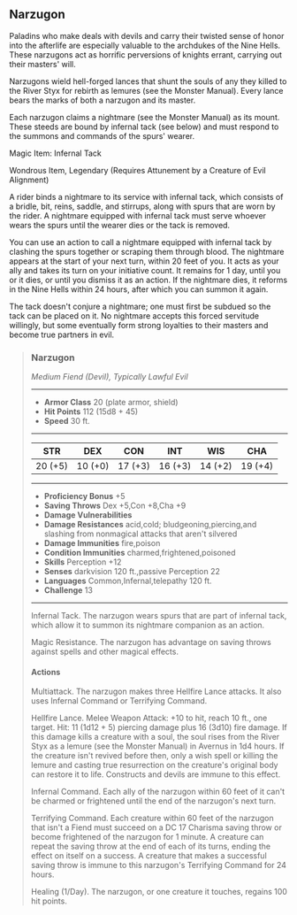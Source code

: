 ## Narzugon
Paladins who make deals with devils and carry their twisted sense of honor into the afterlife are especially valuable to the archdukes of the Nine Hells. These narzugons act as horrific perversions of knights errant, carrying out their masters' will.

Narzugons wield hell-forged lances that shunt the souls of any they killed to the River Styx for rebirth as lemures (see the Monster Manual). Every lance bears the marks of both a narzugon and its master.

Each narzugon claims a nightmare (see the Monster Manual) as its mount. These steeds are bound by infernal tack (see below) and must respond to the summons and commands of the spurs' wearer.

Magic Item: Infernal Tack

Wondrous Item, Legendary (Requires Attunement by a Creature of Evil Alignment)

A rider binds a nightmare to its service with infernal tack, which consists of a bridle, bit, reins, saddle, and stirrups, along with spurs that are worn by the rider. A nightmare equipped with infernal tack must serve whoever wears the spurs until the wearer dies or the tack is removed.

You can use an action to call a nightmare equipped with infernal tack by clashing the spurs together or scraping them through blood. The nightmare appears at the start of your next turn, within 20 feet of you. It acts as your ally and takes its turn on your initiative count. It remains for 1 day, until you or it dies, or until you dismiss it as an action. If the nightmare dies, it reforms in the Nine Hells within 24 hours, after which you can summon it again.

The tack doesn't conjure a nightmare; one must first be subdued so the tack can be placed on it. No nightmare accepts this forced servitude willingly, but some eventually form strong loyalties to their masters and become true partners in evil.


>### Narzugon
>*Medium Fiend (Devil), Typically Lawful Evil*
>___
>- **Armor Class** 20 (plate armor, shield)
>- **Hit Points** 112 (15d8 + 45)
>- **Speed** 30 ft.
>___
>|**STR**|**DEX**|**CON**|**INT**|**WIS**|**CHA**|
>|:---:|:---:|:---:|:---:|:---:|:---:|
>|20 (+5)|10 (+0)|17 (+3)|16 (+3)|14 (+2)|19 (+4)|
>
>___
>- **Proficiency Bonus** +5
>- **Saving Throws** Dex +5,Con +8,Cha +9
>- **Damage Vulnerabilities** 
>- **Damage Resistances** acid,cold; bludgeoning,piercing,and slashing from nonmagical attacks that aren't silvered
>- **Damage Immunities** fire,poison
>- **Condition Immunities** charmed,frightened,poisoned
>- **Skills** Perception +12
>- **Senses** darkvision 120 ft.,passive Perception 22
>- **Languages** Common,Infernal,telepathy 120 ft.
>- **Challenge** 13
>___
>Infernal Tack. The narzugon wears spurs that are part of infernal tack, which allow it to summon its nightmare companion as an action.
>
>Magic Resistance. The narzugon has advantage on saving throws against spells and other magical effects.
>
>#### Actions
>Multiattack. The narzugon makes three Hellfire Lance attacks. It also uses Infernal Command or Terrifying Command.
>
>Hellfire Lance. Melee Weapon Attack: +10 to hit, reach 10 ft., one target. Hit: 11 (1d12 + 5) piercing damage plus 16 (3d10) fire damage. If this damage kills a creature with a soul, the soul rises from the River Styx as a lemure (see the Monster Manual) in Avernus in 1d4 hours. If the creature isn't revived before then, only a wish spell or killing the lemure and casting true resurrection on the creature's original body can restore it to life. Constructs and devils are immune to this effect.
>
>Infernal Command. Each ally of the narzugon within 60 feet of it can't be charmed or frightened until the end of the narzugon's next turn.
>
>Terrifying Command. Each creature within 60 feet of the narzugon that isn't a Fiend must succeed on a DC 17 Charisma saving throw or become frightened of the narzugon for 1 minute. A creature can repeat the saving throw at the end of each of its turns, ending the effect on itself on a success. A creature that makes a successful saving throw is immune to this narzugon's Terrifying Command for 24 hours.
>
>Healing (1/Day). The narzugon, or one creature it touches, regains 100 hit points.
>
